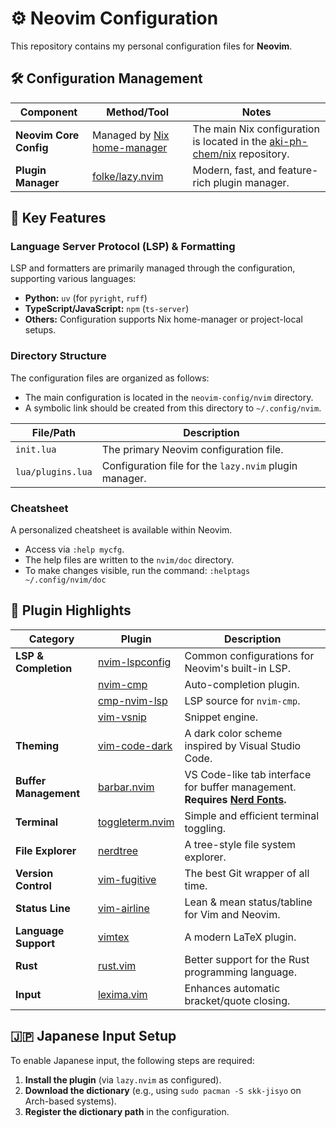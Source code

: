 # ⚙️ Neovim Configuration

This repository contains my personal configuration files for **Neovim**.

## 🛠️ Configuration Management

| Component              | Method/Tool                   | Notes                                                                       |
|------------------------|-------------------------------|-----------------------------------------------------------------------------|
| **Neovim Core Config** | Managed by [Nix home-manager] | The main Nix configuration is located in the [aki-ph-chem/nix]  repository. |
| **Plugin Manager**     | [folke/lazy.nvim]             | Modern, fast, and feature-rich plugin manager.                              |

[Nix home-manager]: https://www.google.com/search?q=https://nixos.org/manual/home-manager/index.html
[folke/lazy.nvim]: https://github.com/folke/lazy.nvim
[aki-ph-chem/nix]: https://github.com/aki-ph-chem/nix

## 🚀 Key Features

### Language Server Protocol (LSP) & Formatting

LSP and formatters are primarily managed through the configuration, supporting various languages:

  * **Python:** `uv` (for `pyright`, `ruff`)
  * **TypeScript/JavaScript:** `npm` (`ts-server`)
  * **Others:** Configuration supports Nix home-manager or project-local setups.

### Directory Structure

The configuration files are organized as follows:

  * The main configuration is located in the `neovim-config/nvim` directory.
  * A symbolic link should be created from this directory to `~/.config/nvim`.

| File/Path         | Description                                            |
|-------------------|--------------------------------------------------------|
| `init.lua`        | The primary Neovim configuration file.                 |
| `lua/plugins.lua` | Configuration file for the `lazy.nvim` plugin manager. |

### Cheatsheet

A personalized cheatsheet is available within Neovim.

  * Access via `:help mycfg`.
  * The help files are written to the `nvim/doc` directory.
  * To make changes visible, run the command: `:helptags ~/.config/nvim/doc`

## 🔌 Plugin Highlights

| Category              | Plugin            | Description                                                                  |
|-----------------------|-------------------|------------------------------------------------------------------------------|
| **LSP & Completion**  | [nvim-lspconfig]  | Common configurations for Neovim's built-in LSP.                             |
|                       | [nvim-cmp]        | Auto-completion plugin.                                                      |
|                       | [cmp-nvim-lsp]    | LSP source for `nvim-cmp`.                                                   |
|                       | [vim-vsnip]       | Snippet engine.                                                              |
| **Theming**           | [vim-code-dark]   | A dark color scheme inspired by Visual Studio Code.                          |
| **Buffer Management** | [barbar.nvim]     | VS Code-like tab interface for buffer management. **Requires [Nerd Fonts].** |
| **Terminal**          | [toggleterm.nvim] | Simple and efficient terminal toggling.                                      |
| **File Explorer**     | [nerdtree]        | A tree-style file system explorer.                                           |
| **Version Control**   | [vim-fugitive]    | The best Git wrapper of all time.                                            |
| **Status Line**       | [vim-airline]     | Lean & mean status/tabline for Vim and Neovim.                               |
| **Language Support**  | [vimtex]          | A modern LaTeX plugin.                                                       |
| **Rust**              | [rust.vim]        | Better support for the Rust programming language.                            |
| **Input**             | [lexima.vim]      | Enhances automatic bracket/quote closing.                                    |


[nvim-lspconfig]: https://github.com/neovim/nvim-lspconfig
[nvim-cmp]: https://github.com/hrsh7th/nvim-cmp
[cmp-nvim-lsp]: https://github.com/hrsh7th/cmp-nvim-lsp
[vim-vsnip]: https://github.com/hrsh7th/vim-vsnip
[vim-code-dark]: https://github.com/tomasiser/vim-code-dark
[barbar.nvim]: https://github.com/romgrk/barbar.nvim
[toggleterm.nvim]: https://github.com/akinsho/toggleterm.nvim
[nerdtree]: https://github.com/preservim/nerdtree
[vim-fugitive]: https://github.com/tpope/vim-fugitive
[vim-airline]: https://github.com/vim-airline/vim-airline
[vimtex]: https://github.com/lervag/vimtex
[rust.vim]: https://github.com/rust-lang/rust.vim
[lexima.vim]: https://github.com/cohama/lexima.vim
[Nerd Fonts]: https://www.nerdfonts.com/

## 🇯🇵 Japanese Input Setup

To enable Japanese input, the following steps are required:

1.  **Install the plugin** (via `lazy.nvim` as configured).
2.  **Download the dictionary** (e.g., using `sudo pacman -S skk-jisyo` on Arch-based systems).
3.  **Register the dictionary path** in the configuration.
